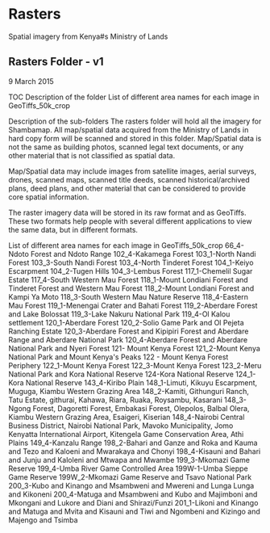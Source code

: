 # Rasters
Spatial imagery from Kenya#s Ministry of Lands

<H2>Rasters Folder - v1</H2>
9 March 2015

TOC
Description of the folder
List of different area names for each image in GeoTiffs_50k_crop


Description of the sub-folders
The rasters folder will hold all the imagery for Shambamap. All map/spatial data acquired from the Ministry of Lands in hard copy form will be scanned and stored in this folder. Map/Spatial data is not the same as building photos, scanned legal text documents, or any other material that is not classified as spatial data.

Map/Spatial data may include images from satellite images, aerial surveys, drones, scanned maps, scanned title deeds, scanned historical/archived plans, deed plans, and other material that can be considered to provide core spatial information.

The raster imagery data will be stored in its raw format and as GeoTiffs. These two formats help people with several different applications to view the same data, but in different formats.


List of different area names for each image in GeoTiffs_50k_crop
66_4-Ndoto Forest and Ndoto Range
102_4-Kakamega Forest
103_1-North Nandi Forest
103_3-South Nandi Forest
103_4-North Tinderet Forest
104_1-Keiyo Escarpment
104_2-Tugen Hills
104_3-Lembus Forest
117_1-Chemelil Sugar Estate
117_4-South Western Mau Forest
118_1-Mount Londiani Forest and Tinderet Forest and Western Mau Forest
118_2-Mount Londiani Forest and Kampi Ya Moto
118_3-South Western Mau Nature Reserve
118_4-Eastern Mau Forest
119_1-Menengai Crater and Bahati Forest
119_2-Aberdare Forest and Lake Bolossat
119_3-Lake Nakuru National Park
119_4-Ol Kalou settlement
120_1-Aberdare Forest
120_2-Solio Game Park and Ol Pejeta Ranching Estate
120_3-Aberdare Forest and Kipipiri Forest and Aberdare Range and Aberdare National Park
120_4-Aberdare Forest and Aberdare National Park and Nyeri Forest
121- Mount Kenya Forest
121_2-Mount Kenya National Park and Mount Kenya's Peaks
122 - Mount Kenya Forest Periphery
122_1-Mount Kenya Forest
122_3-Mount Kenya Forest
123_2-Meru National Park and Kora National Reserve
124-Kora National Reserve
124_1-Kora National Reserve
143_4-Kiribo Plain
148_1-Limuti, Kikuyu Escarpment, Muguga, Kiambu Western Grazing Area
148_2-Kamiti, Githunguri Ranch, Tatu Estate, githurai, Kahawa, Riara, Ruaka, Roysambu, Kasarani
148_3-Ngong Forest, Dagoretti Forest, Embakasi Forest, Olepolos, Balbal Olera, Kiambu Western Grazing Area, Esaigeri, Kiserian
148_4-Nairobi Central Business District, Nairobi National Park, Mavoko Municipality, Jomo Kenyatta International Airport, Kitengela Game Conservation Area, Athi Plains
149_4-Kanzalu Range
198_2-Bahari and Ganze and Roka and Kauma and Tezo and Kaloeni and Mwarakaya and Chonyi
198_4-Kisauni and Bahari and Junju and Kaloleni and Mtwapa and Mwambe
199_3-Mkomazi Game Reserve
199_4-Umba River Game Controlled Area
199W-1-Umba Sieppe Game Reserve
199W_2-Mkomazi Game Reserve and Tsavo National Park
200_3-Kubo and Kinango and Msambweni and Mwereni and Lunga Lunga and Kikoneni
200_4-Matuga and Msambweni and Kubo and Majimboni and Mkongani and Lukore and Diani and Shirazi/Funzi
201_1-Likoni and Kinango and Matuga and Mvita and Kisauni and Tiwi and Ngombeni and Kizingo and Majengo and Tsimba
